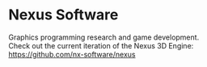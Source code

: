# Nexus Software
Graphics programming research and game development. <br>
Check out the current iteration of the Nexus 3D Engine: https://github.com/nx-software/nexus
